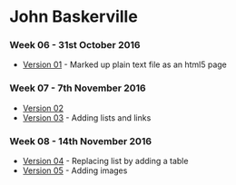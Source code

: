 John Baskerville
==================

### Week 06 - 31st October 2016

- [Version 01](https://loisgordon.github.io/john-baskerville/john-baskerville.html) - Marked up plain text file as an html5 page

### Week 07 - 7th November 2016

- [Version 02](https://loisgordon.github.io/john-baskerville/john-baskerville2.html) 
- [Version 03](https://loisgordon.github.io/john-baskerville/john-baskerville3.html) - Adding lists and links

### Week 08 - 14th November 2016

- [Version 04](https://loisgordon.github.io/john-baskerville/john-baskerville4.html) - Replacing list by adding a table
- [Version 05](https://loisgordon.github.io/john-baskerville/john-baskerville5.html) - Adding images